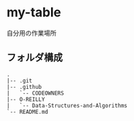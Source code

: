 # my-table
自分用の作業場所
## フォルダ構成
```
.
|-- .git
|-- .github
|   `-- CODEOWNERS
|-- O-REILLY
|   `-- Data-Structures-and-Algorithms
`-- README.md
```